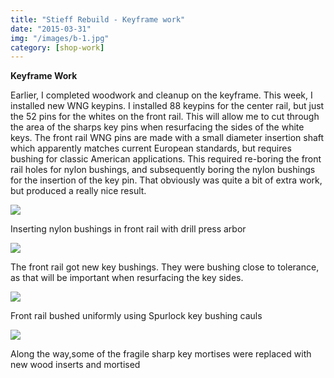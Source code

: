 ```yaml
---
title: "Stieff Rebuild - Keyframe work"
date: "2015-03-31"
img: "/images/b-1.jpg"
category: [shop-work]
---
```


**Keyframe Work**

Earlier, I completed woodwork and cleanup on the keyframe. This week, I installed new WNG keypins. I installed 88 keypins for the center rail, but just the 52 pins for the whites on the front rail. This will allow me to cut through the area of the sharps key pins when resurfacing the sides of the white keys. The front rail WNG pins are made with a small diameter insertion shaft which apparently matches current European standards, but requires bushing for classic American applications. This required re-boring the front rail holes for nylon bushings, and subsequently boring the nylon bushings for the insertion of the key pin. That obviously was quite a bit of extra work, but produced a really nice result.

![](https://www.mcguirepiano.com/wp-content/uploads/2020/09/image-1024x576.jpg?v=1601471175)

Inserting nylon bushings in front rail with drill press arbor

![](/images/b-1.jpg)

The front rail got new key bushings. They were bushing close to tolerance, as that will be important when resurfacing the key sides.

![](/images/b1.jpg)

Front rail bushed uniformly using Spurlock key bushing cauls

![](/images/b2.jpg)

Along the way,some of the fragile sharp key mortises were replaced with new wood inserts and mortised
